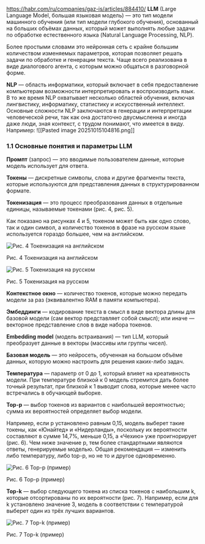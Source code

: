 https://habr.com/ru/companies/gaz-is/articles/884410/
**LLM** (Large Language Model, большая языковая модель) — это тип модели машинного обучения (или тип модели глубокого обучения), основанный на больших объёмах данных, который может выполнять любые задачи по обработке естественного языка (Natural Language Processing, NLP).

Более простыми словами это нейронная сеть с крайне большим количеством изменяемых параметров, которая позволяет решать задачи по обработке и генерации текста. Чаще всего реализована в виде диалогового агента, с которым можно общаться в разговорной форме.

**NLP** — область информатики, который включает в себя предоставление компьютерам возможности интерпретировать и воспроизводить язык. В то же время NLP охватывает несколько областей обучения, включая лингвистику, информатику, статистику и искусственный интеллект. Основные сложности NLP заключаются в генерации и интерпретации человеческой речи, так как она достаточно двусмысленна и иногда даже люди, зная контекст, с трудом понимают, что имеется в виду. Например:
![[Pasted image 20251015104816.png]]
### 1.1 Основные понятия и параметры LLM

**Промпт** (запрос) — это вводимые пользователем данные, которые модель использует для ответа.

**Токены** — дискретные символы, слова и другие фрагменты текста, которые используются для представления данных в структурированном формате.

**Токенизация** — это процесс преобразования данных в отдельные единицы, называемые токенами (рис. 4, рис. 5).

Как показано на рисунках 4 и 5, токеном может быть как одно слово, так и один символ, а количество токенов в фразе на русском языке используется гораздо большее, чем на английском.

![Рис. 4 Токенизация на английском](https://habrastorage.org/r/w1560/getpro/habr/upload_files/f46/87a/579/f4687a57979d18c1e22afee7d7e98c5d.jpg "Рис. 4 Токенизация на английском")

Рис. 4 Токенизация на английском

![Рис. 5 Токенизация на русском](https://habrastorage.org/r/w1560/getpro/habr/upload_files/4d4/417/686/4d4417686c673704693832179c222130.jpg "Рис. 5 Токенизация на русском")

Рис. 5 Токенизация на русском

**Контекстное окно** — количество токенов, которые можно передать модели за раз (эквивалентно RAM в памяти компьютера).

**Эмбеддинги** — кодирование текста в смысл в виде вектора длины для базовой модели (сам вектор представляет собой смысл); или иначе — векторное представление слов в виде набора токенов.

**Embedding model** (модель встраивания) — тип LLM, который преобразует данные в векторы (массивы или группы чисел).

**Базовая модель** — это нейросеть, обученная на большом объёме данных, которую можно настроить для решения каких-либо задач.

**Температура** — параметр от 0 до 1, который влияет на креативность модели. При температуре близкой к 0 модель стремится дать более точный результат, при близкой к 1 выводит слова, которые менее часто встречались в обучающей выборке.

**Top-p** — выбор токенов из вариантов с наибольшей вероятностью; сумма их вероятностей определяет выбор модели.

Например, если p установлено равным 0,15, модель выберет такие токены, как «Юнайтед» и «Нидерланды», поскольку их вероятности составляют в сумме 14,7%, меньше 0,15, а «Чехию» уже проигнорирует (рис. 6). Чем ниже значение p, тем более стандартными являются ответы, генерируемые моделью. Общая рекомендация — изменить либо температуру, либо top-p, но не то и другое одновременно.

![Рис. 6 Top-p (пример)](https://habrastorage.org/r/w1560/getpro/habr/upload_files/635/9c2/5c7/6359c25c7f142d85c36d18f8b5e73c21.jpg "Рис. 6 Top-p (пример)")

Рис. 6 Top-p (пример)

**Top-k** — выбор следующего токена из списка токенов с наибольшим k, которые отсортированы по их вероятности (рис. 7). Например, если для k установлено значение 3, модель в соответствии с температурой выберет один из трёх лучших вариантов.

![Рис. 7 Top-k (пример)](https://habrastorage.org/r/w1560/getpro/habr/upload_files/1b0/79c/5e9/1b079c5e96dea2f7a4ad3049d09951fe.jpg "Рис. 7 Top-k (пример)")

Рис. 7 Top-k (пример)